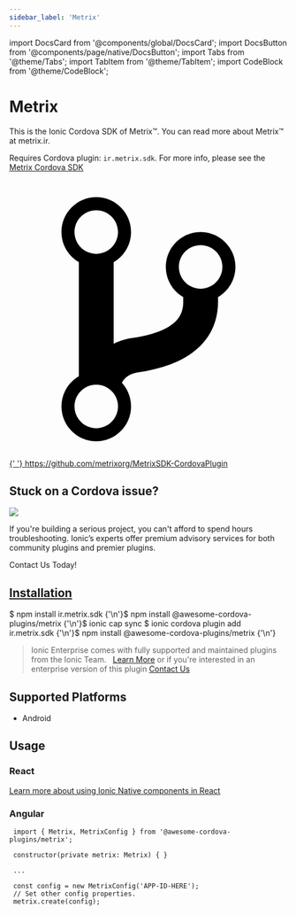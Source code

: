 ```yaml
---
sidebar_label: 'Metrix'
---
```


import DocsCard from '@components/global/DocsCard';
import DocsButton from '@components/page/native/DocsButton';
import Tabs from '@theme/Tabs';
import TabItem from '@theme/TabItem';
import CodeBlock from '@theme/CodeBlock';

# Metrix

This is the Ionic Cordova SDK of Metrix™. You can read more about Metrix™ at metrix.ir.

Requires Cordova plugin: `ir.metrix.sdk`. For more info, please see the [Metrix Cordova SDK](https://github.com/metrixorg/MetrixSDK-CordovaPlugin)

<p>
  <a href="https://github.com/metrixorg/MetrixSDK-CordovaPlugin" target="_blank" rel="noopener" className="git-link">
    <svg viewBox="0 0 512 512">
      <path d="M416 160c0-35.3-28.7-64-64-64s-64 28.7-64 64c0 23.7 12.9 44.3 32 55.4v8.6c0 19.9-7.8 33.7-25.3 44.9-15.4 9.8-38.1 17.1-67.5 21.5-14 2.1-25.7 6-35.2 10.7V151.4c19.1-11.1 32-31.7 32-55.4 0-35.3-28.7-64-64-64S96 60.7 96 96c0 23.7 12.9 44.3 32 55.4v209.2c-19.1 11.1-32 31.7-32 55.4 0 35.3 28.7 64 64 64s64-28.7 64-64c0-16.6-6.3-31.7-16.7-43.1 1.9-4.9 9.7-16.3 29.4-19.3 38.8-5.8 68.9-15.9 92.3-30.8 36-22.8 55-57 55-98.8v-8.6c19.1-11.1 32-31.7 32-55.4zM160 56c22.1 0 40 17.9 40 40s-17.9 40-40 40-40-17.9-40-40 17.9-40 40-40zm0 400c-22.1 0-40-17.9-40-40s17.9-40 40-40 40 17.9 40 40-17.9 40-40 40zm192-256c-22.1 0-40-17.9-40-40s17.9-40 40-40 40 17.9 40 40-17.9 40-40 40z"></path>
    </svg>{' '}
    https://github.com/metrixorg/MetrixSDK-CordovaPlugin
  </a>
</p>

<h2>Stuck on a Cordova issue?</h2>
<DocsCard
  className="cordova-ee-card"
  header="Don't waste precious time on plugin issues."
  href="https://ionicframework.com/sales?product_of_interest=Ionic%20Native"
>
  <div>
    <img src="/docs/icons/native-cordova-bot.png" class="cordova-ee-img" />
    <p>
      If you're building a serious project, you can't afford to spend hours troubleshooting. Ionic’s experts offer
      premium advisory services for both community plugins and premier plugins.
    </p>
    <DocsButton className="native-ee-detail">Contact Us Today!</DocsButton>
  </div>
</DocsCard>

<h2 id="installation">
  <a href="#installation">Installation</a>
</h2>
<Tabs
  groupId="runtime"
  defaultValue="Capacitor"
  values={[
    { value: 'Capacitor', label: 'Capacitor' },
    { value: 'Cordova', label: 'Cordova' },
    { value: 'Enterprise', label: 'Enterprise' },
  ]}
>
  <TabItem value="Capacitor">
    <CodeBlock className="language-shell">
      $ npm install ir.metrix.sdk {'\n'}$ npm install @awesome-cordova-plugins/metrix {'\n'}$ ionic cap sync
    </CodeBlock>
  </TabItem>
  <TabItem value="Cordova">
    <CodeBlock className="language-shell">
      $ ionic cordova plugin add ir.metrix.sdk {'\n'}$ npm install @awesome-cordova-plugins/metrix {'\n'}
    </CodeBlock>
  </TabItem>
  <TabItem value="Enterprise">
    <blockquote>
      Ionic Enterprise comes with fully supported and maintained plugins from the Ionic Team. &nbsp;
      <a class="btn" href="https://ionic.io/docs/premier-plugins">Learn More</a> or if you're interested in an enterprise version of this plugin <a class="btn" href="https://ionicframework.com/sales?product_of_interest=Ionic%20Enterprise%20Engine">Contact Us</a>
    </blockquote>
  </TabItem>
</Tabs>

## Supported Platforms

- Android

## Usage

### React

[Learn more about using Ionic Native components in React](../native-community.md#react)

### Angular

```tsx
 import { Metrix, MetrixConfig } from '@awesome-cordova-plugins/metrix';

 constructor(private metrix: Metrix) { }

 ...

 const config = new MetrixConfig('APP-ID-HERE');
 // Set other config properties.
 metrix.create(config);

```
